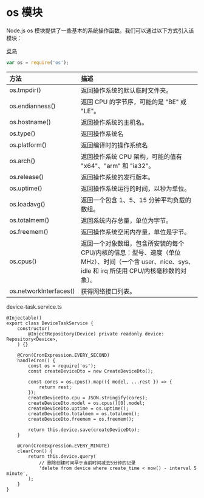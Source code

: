 # os 模块

Node.js os 模块提供了一些基本的系统操作函数。我们可以通过以下方式引入该模块：

[菜鸟](https://www.runoob.com/nodejs/nodejs-os-module.html)

```js
var os = require('os');
```

| 方法                   | 描述                                                                                  |
| :--------------------- | :------------------------------------------------------------------------------------ |
| os.tmpdir()            | 返回操作系统的默认临时文件夹。                                                        |
| os.endianness()        | 返回 CPU 的字节序，可能的是 "BE" 或 "LE"。                                            |
| os.hostname()          | 返回操作系统的主机名。                                                                |
| os.type()              | 返回操作系统名                                                                        |
| os.platform()          | 返回编译时的操作系统名                                                                |
| os.arch()              | 返回操作系统 CPU 架构，可能的值有 "x64"、"arm" 和 "ia32"。                            |
| os.release()           | 返回操作系统的发行版本。                                                              |
| os.uptime()            | 返回操作系统运行的时间，以秒为单位。                                                  |
| os.loadavg()           | 返回一个包含 1、5、15 分钟平均负载的数组。                                            |
| os.totalmem()          | 返回系统内存总量，单位为字节。                                                        |
| os.freemem()           | 返回操作系统空闲内存量，单位是字节。                                                  |
| os.cpus()              | 返回一个对象数组，包含所安装的每个 CPU/内核的信息：型号、速度（单位 MHz）、时间（一个含 user、nice、sys、idle 和 irq 所使用 CPU/内核毫秒数的对象）。 |
| os.networkInterfaces() | 获得网络接口列表。                                                                    |

device-task.service.ts

```ts{9,12-19,26-29}
@Injectable()
export class DeviceTaskService {
    constructor(
        @InjectRepository(Device) private readonly device: Repository<Device>,
    ) {}

    @Cron(CronExpression.EVERY_SECOND)
    handleCron() {
        const os = require('os');
        const createDeviceDto = new CreateDeviceDto();

        const cores = os.cpus().map(({ model, ...rest }) => {
            return rest;
        });
        createDeviceDto.cpu = JSON.stringify(cores);
        createDeviceDto.model = os.cpus()[0].model;
        createDeviceDto.uptime = os.uptime();
        createDeviceDto.totalmem = os.totalmem();
        createDeviceDto.freemem = os.freemem();

        return this.device.save(createDeviceDto);
    }

    @Cron(CronExpression.EVERY_MINUTE)
    clearCron() {
        return this.device.query(
            // 删除创建时间早于当前时间减去5分钟的记录
            'delete from device where create_time < now() - interval 5 minute',
        );
    }
}
```
